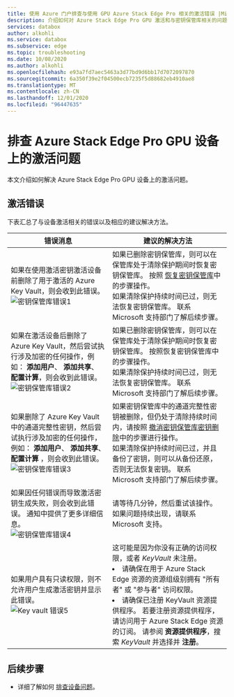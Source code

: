```yaml
---
title: 使用 Azure 门户排查与使用 GPU Azure Stack Edge Pro 相关的激活错误 |Microsoft Docs
description: 介绍如何对 Azure Stack Edge Pro GPU 激活和与密钥保管库相关的问题进行故障排除。
services: databox
author: alkohli
ms.service: databox
ms.subservice: edge
ms.topic: troubleshooting
ms.date: 10/08/2020
ms.author: alkohli
ms.openlocfilehash: e93a7fd7aec5463a3d77bd9d6bb17d7072097870
ms.sourcegitcommit: 6a350f39e2f04500ecb7235f5d88682eb4910ae8
ms.translationtype: MT
ms.contentlocale: zh-CN
ms.lasthandoff: 12/01/2020
ms.locfileid: "96447635"
---
```

# <a name="troubleshoot-activation-issues-on-your-azure-stack-edge-pro-gpu-device"></a>排查 Azure Stack Edge Pro GPU 设备上的激活问题 

<!--[!INCLUDE [applies-to-skus](../../includes/azure-stack-edge-applies-to-all-sku.md)]-->

本文介绍如何解决 Azure Stack Edge Pro GPU 设备上的激活问题。 


## <a name="activation-errors"></a>激活错误

下表汇总了与设备激活相关的错误以及相应的建议解决方法。

| 错误消息| 建议的解决方法 |
|------------------------------------------------------|--------------------------------------|
| 如果在使用激活密钥激活设备前删除了用于激活的 Azure Key Vault，则会收到此错误。 <br> ![密钥保管库错误1](./media/azure-stack-edge-gpu-troubleshoot-activation/key-vault-error-1.png)  | 如果已删除密钥保管库，则可以在保管库处于清除保护期间时恢复密钥保管库。 按照 [恢复密钥保管库](../key-vault/general/key-vault-recovery.md#list-recover-or-purge-soft-deleted-secrets-keys-and-certificates)中的步骤操作。 <br>如果清除保护持续时间已过，则无法恢复密钥保管库。 联系 Microsoft 支持部门了解后续步骤。 |
| 如果在激活设备后删除了 Azure Key Vault，然后尝试执行涉及加密的任何操作，例如： **添加用户**、 **添加共享**、 **配置计算**，则会收到此错误。 <br> ![密钥保管库错误2](./media/azure-stack-edge-gpu-troubleshoot-activation/key-vault-error-2.png)    | 如果已删除密钥保管库，则可以在保管库处于清除保护期间时恢复密钥保管库。 按照恢复密钥保管库中的步骤操作。 <br>如果清除保护持续时间已过，则无法恢复密钥保管库。 联系 Microsoft 支持部门了解后续步骤。 |
| 如果删除了 Azure Key Vault 中的通道完整性密钥，然后尝试执行涉及加密的任何操作，例如： **添加用户**、 **添加共享**、 **配置计算** ，则会收到此错误。 <br> ![密钥保管库错误3](./media/azure-stack-edge-gpu-troubleshoot-activation/key-vault-error-3.png) | 如果密钥保管库中的通道完整性密钥被删除，但仍处于清除持续时间内，请按照 [撤消密钥保管库密钥删除](/powershell/module/az.keyvault/undo-azkeyvaultkeyremoval)中的步骤进行操作。 <br>如果清除保护持续时间已过，并且备份了密钥，则可以从备份还原，否则无法恢复密钥。 联系 Microsoft 支持部门了解后续步骤。 |
| 如果因任何错误而导致激活密钥生成失败，则会收到此错误。 通知中提供了更多详细信息。 <br> ![密钥保管库错误4](./media/azure-stack-edge-gpu-troubleshoot-activation/key-vault-error-4.png)   | 请等待几分钟，然后重试该操作。 如果问题持续出现，请联系 Microsoft 支持。 |
| 如果用户具有只读权限，则不允许用户生成激活密钥并显示此错误。 <br> ![Key vault 错误5](./media/azure-stack-edge-gpu-troubleshoot-activation/key-vault-error-5.png) | 这可能是因为你没有正确的访问权限，或者  *KeyVault* 未注册。<li>请确保在用于 Azure Stack Edge 资源的资源组级别拥有 "所有者" 或 "参与者" 访问权限。</li><li>请确保已注册 KeyVault 资源提供程序。 若要注册资源提供程序，请访问用于 Azure Stack Edge 资源的订阅。 请参阅 **资源提供程序**，搜索 *KeyVault* 并选择并 **注册**。</li> |

## <a name="next-steps"></a>后续步骤

- 详细了解如何 [排查设备问题](azure-stack-edge-gpu-troubleshoot.md)。